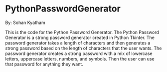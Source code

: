# PythonPasswordGenerator

By: Sohan Kyatham

This is the code for the Python Password Generator. The Python Password Generator is a strong password generator created in Python Tkinter. The password generator takes a length of characters and then generates a strong password based on the length of characters that the user wants. The password generator creates a strong password with a mix of lowercase letters, uppercase letters, numbers, and symbols. Then the user can use that password for anything they want.
